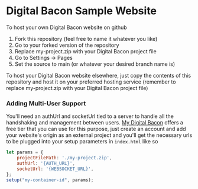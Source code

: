 # Digital Bacon Sample Website
To host your own Digital Bacon website on github
1. Fork this repository (feel free to name it whatever you like)
2. Go to your forked version of the repository
3. Replace my-project.zip with your Digital Bacon project file
4. Go to Settings -> Pages
5. Set the source to main (or whatever your desired branch name is)

To host your Digital Bacon website elsewhere, just copy the contents of this repository and host it on your preferred hosting service (remember to replace my-project.zip with your Digital Bacon project file)

### Adding Multi-User Support

You'll need an authUrl and socketUrl tied to a server to handle all the handshaking and management between users. [My Digital Bacon](https://mydigitalbacon.com) offers a free tier that you can use for this purpose, just create an account and add your website's origin as an external project and you'll get the necessary urls to be plugged into your setup parameters in `index.html` like so
```javascript
let params = {
    projectFilePath: './my-project.zip',
    authUrl: '{AUTH_URL}',
    socketUrl: '{WEBSOCKET_URL}',
};
setup("my-container-id", params);
```
